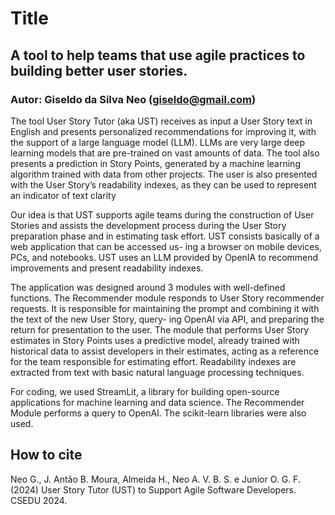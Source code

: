 # Title
## A tool to help teams that use agile practices to building better user stories.
### Autor: Giseldo da Silva Neo (giseldo@gmail.com)

The tool User Story Tutor (aka UST) receives as input a User Story text in
English and presents personalized recommendations for improving it, with the support of a large language model (LLM). LLMs are very large deep learning models that are pre-trained on vast amounts of data. The tool also presents a prediction in Story Points,
generated by a machine learning algorithm trained with data from other projects. The user is also presented with the User Story’s readability indexes, as they can be used to represent an indicator of text clarity 

Our idea is that UST supports agile teams during the construction of User Stories and assists the development process during the User Story preparation phase and in estimating task effort. UST consists basically of a web application that can be accessed us-
ing a browser on mobile devices, PCs, and notebooks.
UST uses an LLM provided by OpenIA to recommend improvements and present readability indexes. 

The application was designed around 3 modules with well-defined functions. The Recommender module responds to User Story recommender requests. It is responsible for maintaining the prompt and combining it with the text of the new User Story, query-
ing OpenAI via API, and preparing the return for presentation to the user. The module that performs User Story estimates in Story Points uses a predictive model, already trained with historical data to assist developers in their estimates, acting as a reference for
the team responsible for estimating effort. Readability indexes are extracted from text with basic natural language processing techniques. 

For coding, we used StreamLit, a library for building open-source applications for machine learning and data science. The Recommender Module performs a query to OpenAI. The scikit-learn libraries were also used.

## How to cite

Neo G., J. Antão B. Moura, Almeida H., Neo A. V. B. S. e Junior O. G. F. (2024) User Story Tutor (UST) to Support Agile Software Developers. CSEDU 2024.

